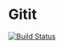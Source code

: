 # Gitit
[![Build Status](https://travis-ci.org/Gitit-TGA/Gitit.svg?branch=master)](https://travis-ci.org/Gitit-TGA/Gitit)
